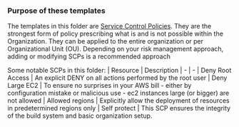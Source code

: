### Purpose of these templates
The templates in this folder are [Service Control Policies](https://docs.aws.amazon.com/organizations/latest/userguide/orgs_manage_policies_scps.html). They are the strongest form of policy prescribing what is and is not possible within the Organization. They can be applied to the entire organization or per Organizational Unit (OU). Depending on your risk management approach, adding or modifying SCPs is a recommended approach

Some notable SCPs in this folder:
| Resource | Description
| - | -
| Deny Root Access | An explicit DENY on all actions performed by the root user
| Deny Large EC2 | To ensure no surprises in your AWS bill - either by configuration mistake or malicious use - ec2 instances large (or bigger) are not allowed
| Allowed regions | Explicitly allow the deployment of resources in predetermined regions only
| Self protect | This SCP ensures the integrity of the build system and basic organization setup.